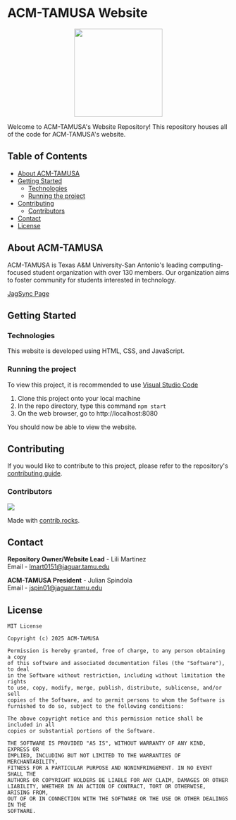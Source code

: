 # ACM-TAMUSA Website

<p align="center">
  <img height="200px" src="https://lilimartinez23.github.io/acm/img/acm-logo-transparent.png" />
</p>

Welcome to ACM-TAMUSA's Website Repository! This repository houses all of the code for ACM-TAMUSA's website. 


## Table of Contents

- [About ACM-TAMUSA](#about-acm-tamusa)
- [Getting Started](#getting-started)
  - [Technologies](#technologies)
  - [Running the project](#running-the-project)
- [Contributing](#contributing)
  - [Contributors](#contributors)
- [Contact](#contact)
- [License](#license)

## About ACM-TAMUSA
ACM-TAMUSA is Texas A&M University-San Antonio's leading computing-focused student organization with over 130 members. Our organization aims to foster community for students interested in technology. 

[JagSync Page]()
## Getting Started
### Technologies
This website is developed using HTML, CSS, and JavaScript.
### Running the project
To view this project, it is recommended to use [Visual Studio Code](https://code.visualstudio.com/)

1. Clone this project onto your local machine
2. In the repo directory, type this command
```npm start```
3. On the web browser, go to http://localhost:8080

You should now be able to view the website. 

## Contributing
If you would like to contribute to this project, please refer to the repository's [contributing guide]().
### Contributors
<a href="https://github.com/LiliMartinez23/acm/graphs/contributors">
  <img src="https://contrib.rocks/image?repo=LiliMartinez23/acm" />
</a>

Made with [contrib.rocks](https://contrib.rocks).
## Contact
**Repository Owner/Website Lead** - Lili Martinez <br /> Email - [lmart0151@jaguar.tamu.edu](mailto:lmart0151@jaguar.tamu.edu)


**ACM-TAMUSA President** - Julian Spindola <br /> Email - [jspin01@jaguar.tamu.edu](mailto:jspin01@jaguar.tamu.edu)

## License
```
MIT License

Copyright (c) 2025 ACM-TAMUSA

Permission is hereby granted, free of charge, to any person obtaining a copy
of this software and associated documentation files (the "Software"), to deal
in the Software without restriction, including without limitation the rights
to use, copy, modify, merge, publish, distribute, sublicense, and/or sell
copies of the Software, and to permit persons to whom the Software is
furnished to do so, subject to the following conditions:

The above copyright notice and this permission notice shall be included in all
copies or substantial portions of the Software.

THE SOFTWARE IS PROVIDED "AS IS", WITHOUT WARRANTY OF ANY KIND, EXPRESS OR
IMPLIED, INCLUDING BUT NOT LIMITED TO THE WARRANTIES OF MERCHANTABILITY,
FITNESS FOR A PARTICULAR PURPOSE AND NONINFRINGEMENT. IN NO EVENT SHALL THE
AUTHORS OR COPYRIGHT HOLDERS BE LIABLE FOR ANY CLAIM, DAMAGES OR OTHER
LIABILITY, WHETHER IN AN ACTION OF CONTRACT, TORT OR OTHERWISE, ARISING FROM,
OUT OF OR IN CONNECTION WITH THE SOFTWARE OR THE USE OR OTHER DEALINGS IN THE
SOFTWARE.
```
